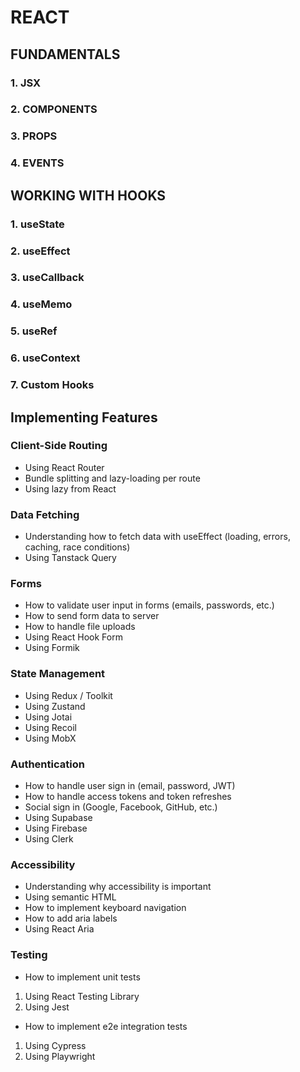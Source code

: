 # REACT

## FUNDAMENTALS

### 1. JSX
### 2. COMPONENTS
### 3. PROPS
### 4. EVENTS


## WORKING WITH HOOKS

### 1. useState
### 2. useEffect
### 3. useCallback
### 4. useMemo
### 5. useRef
### 6. useContext
### 7. Custom Hooks

## Implementing Features

### Client-Side Routing
- Using React Router
- Bundle splitting and lazy-loading per route
- Using lazy from React

### Data Fetching
- Understanding how to fetch data with useEffect (loading, errors, caching, race conditions)
- Using Tanstack Query

### Forms
- How to validate user input in forms (emails, passwords, etc.)
- How to send form data to server
- How to handle file uploads
- Using React Hook Form
- Using Formik

### State Management
- Using Redux / Toolkit
- Using Zustand
- Using Jotai
- Using Recoil
- Using MobX

### Authentication
- How to handle user sign in (email, password, JWT)
- How to handle access tokens and token refreshes
- Social sign in (Google, Facebook, GitHub, etc.)
- Using Supabase
- Using Firebase
- Using Clerk

### Accessibility
- Understanding why accessibility is important
- Using semantic HTML
- How to implement keyboard navigation
- How to add aria labels
- Using React Aria

### Testing
- How to implement unit tests
1. Using React Testing Library
2. Using Jest
- How to implement e2e integration tests
1. Using Cypress
2. Using Playwright
